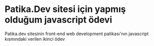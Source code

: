 # Patika.Dev sitesi için yapmış olduğum javascript ödevi
Patika.dev sitesinin front-end web development patikası'nın javascript kısmındaki verilen ikinci ödev